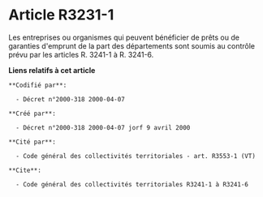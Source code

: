 # Article R3231-1

Les entreprises ou organismes qui peuvent bénéficier de prêts ou de garanties d'emprunt de la part des départements sont
soumis au contrôle prévu par les articles R. 3241-1 à R. 3241-6.

**Liens relatifs à cet article**

	**Codifié par**:

	  - Décret n°2000-318 2000-04-07

	**Créé par**:

	  - Décret n°2000-318 2000-04-07 jorf 9 avril 2000

	**Cité par**:

	  - Code général des collectivités territoriales - art. R3553-1 (VT)

	**Cite**:

	  - Code général des collectivités territoriales R3241-1 à R3241-6

